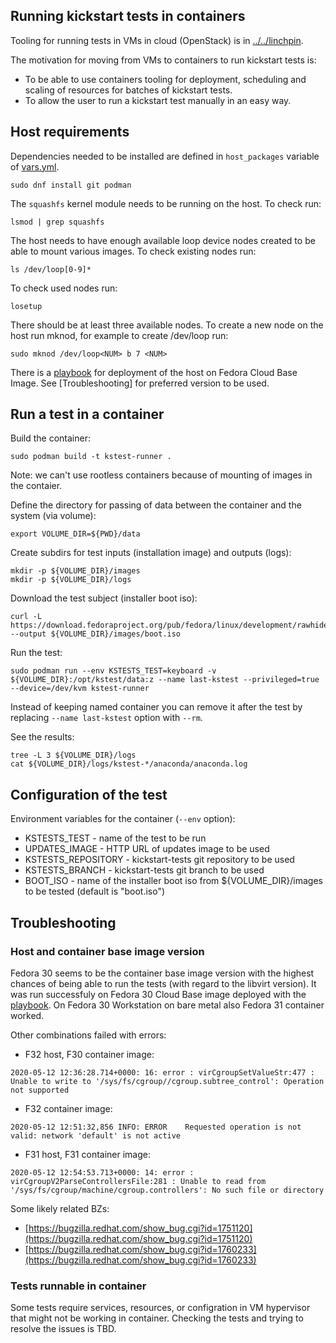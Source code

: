 Running kickstart tests in containers
-------------------------------------

Tooling for running tests in VMs in cloud (OpenStack) is in [../../linchpin](../../linchpin).

The motivation for moving from VMs to containers to run kickstart tests is:
* To be able to use containers tooling for deployment, scheduling and scaling of resources for batches of kickstart tests.
* To allow the user to run a kickstart test manually in an easy way.


Host requirements
-----------------

Dependencies needed to be installed are defined in `host_packages` variable of [vars.yml](vars.yml).
```
sudo dnf install git podman
```

The `squashfs` kernel module needs to be running on the host. To check run:
```
lsmod | grep squashfs
```

The host needs to have enough available loop device nodes created to be able to mount various images.
To check existing nodes run:
```
ls /dev/loop[0-9]*
```
To check used nodes run:
```
losetup
```
There should be at least three available nodes.
To create a new node on the host run mknod, for example to create /dev/loop<NUM> run:
```
sudo mknod /dev/loop<NUM> b 7 <NUM>
```

There is a [playbook](runner-host.yml) for deployment of the host on Fedora Cloud Base Image. See [Troubleshooting] for preferred version to be used.

Run a test in a container
-------------------------

Build the container:
```
sudo podman build -t kstest-runner .
```
Note: we can't use rootless containers because of mounting of images in the contaier.

Define the directory for passing of data between the container and the system (via volume):
```
export VOLUME_DIR=${PWD}/data
```

Create subdirs for test inputs (installation image) and outputs (logs):
```
mkdir -p ${VOLUME_DIR}/images
mkdir -p ${VOLUME_DIR}/logs
```

Download the test subject (installer boot iso):
```
curl -L https://download.fedoraproject.org/pub/fedora/linux/development/rawhide/Server/x86_64/os/images/boot.iso --output ${VOLUME_DIR}/images/boot.iso
```

Run the test:
```
sudo podman run --env KSTESTS_TEST=keyboard -v ${VOLUME_DIR}:/opt/kstest/data:z --name last-kstest --privileged=true --device=/dev/kvm kstest-runner
```
Instead of keeping named container you can remove it after the test by replacing `--name last-kstest` option with `--rm`.

See the results:
```
tree -L 3 ${VOLUME_DIR}/logs
cat ${VOLUME_DIR}/logs/kstest-*/anaconda/anaconda.log
```

Configuration of the test
-------------------------

Environment variables for the container (`--env` option):
* KSTESTS_TEST - name of the test to be run
* UPDATES_IMAGE - HTTP URL of updates image to be used
* KSTESTS_REPOSITORY - kickstart-tests git repository to be used
* KSTESTS_BRANCH - kickstart-tests git branch to be used
* BOOT_ISO - name of the installer boot iso from ${VOLUME_DIR}/images to be tested (default is "boot.iso")


Troubleshooting
---------------

### Host and container base image version
Fedora 30 seems to be the container base image version with the highest chances of being able to run the tests (with regard to the libvirt version). It was run successfuly on Fedora 30 Cloud Base image deployed with the [playbook](runner-host.yml). On Fedora 30 Workstation on bare metal also Fedora 31 container worked.

Other combinations failed with errors:
* F32 host, F30 container image:
```
2020-05-12 12:36:28.714+0000: 16: error : virCgroupSetValueStr:477 : Unable to write to '/sys/fs/cgroup//cgroup.subtree_control': Operation not supported
```
* F32 container image:
```
2020-05-12 12:51:32,856 INFO: ERROR    Requested operation is not valid: network 'default' is not active
```
* F31 host, F31 container image:
```
2020-05-12 12:54:53.713+0000: 14: error : virCgroupV2ParseControllersFile:281 : Unable to read from '/sys/fs/cgroup/machine/cgroup.controllers': No such file or directory
```
Some likely related BZs:
* [https://bugzilla.redhat.com/show_bug.cgi?id=1751120](https://bugzilla.redhat.com/show_bug.cgi?id=1751120)
* [https://bugzilla.redhat.com/show_bug.cgi?id=1760233](https://bugzilla.redhat.com/show_bug.cgi?id=1760233)

### Tests runnable in container
Some tests require services, resources, or configration in VM hypervisor that might not be working in container. Checking the tests and trying to resolve the issues is TBD.
